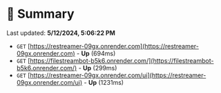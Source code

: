 # 📖 Summary
Last updated: **5/12/2024, 5:06:22 PM**

- `GET` [https://restreamer-09gx.onrender.com](https://restreamer-09gx.onrender.com) - **Up** (694ms)
- `GET` [https://filestreambot-b5k6.onrender.com/](https://filestreambot-b5k6.onrender.com/) - **Up** (299ms)
- `GET` [https://restreamer-09gx.onrender.com/ui](https://restreamer-09gx.onrender.com/ui) - **Up** (1231ms)
